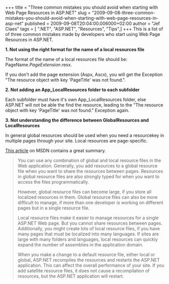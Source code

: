 +++
title = "Three common mistakes you should avoid when starting with Web Page Resources in ASP.NET"
slug = "2009-09-08-three-common-mistakes-you-should-avoid-when-starting-with-web-page-resources-in-asp-net"
published = 2009-09-08T20:04:00.006000+02:00
author = "Jef Claes"
tags = [ ".NET", "ASP.NET", "Resources", "Tips",]
+++
This is a list of of three common mistakes made by developers who start
using Web Page Resources in ASP.NET.  
  
<span style="font-weight:bold;">1. Not using the right format for the
name of a local resources file</span>  
  
The format of the name of a local resources file should be:
PageName.<span style="font-style:italic;">PageExtension</span>.resx.  
  
If you don't add the page extension (Aspx, Ascx), you will get the
Exception "The resource object with key 'PageTitle' was not found.".  
  
<span style="font-weight:bold;">2. Not adding an App\_LocalResources
folder to each subfolder</span>  
  
Each subfolder must have it's own App\_LocalResources folder, else
ASP.NET will not be able the find the resource, leading to the "The
resource object with key 'PageTitle' was not found." Exception again.  
  
<span style="font-weight:bold;">3. Not understanding the difference
between GlobalResources and LocalResources</span>  
  
In general global resources should be used when you need a resourcekey
in multiple pages through your site. Local resources are
page-specific.  
  
[This article](http://msdn.microsoft.com/en-us/library/ms227427.aspx) on
MSDN contains a great summary.  
  

> You can use any combination of global and local resource files in the
> Web application. Generally, you add resources to a global resource
> file when you want to share the resources between pages. Resources in
> global resource files are also strongly typed for when you want to
> access the files programmatically.  
>   
> However, global resource files can become large, if you store all
> localized resources in them. Global resource files can also be more
> difficult to manage, if more than one developer is working on
> different pages but in a single resource file.  
>   
> Local resource files make it easier to manage resources for a single
> ASP.NET Web page. But you cannot share resources between pages.
> Additionally, you might create lots of local resource files, if you
> have many pages that must be localized into many languages. If sites
> are large with many folders and languages, local resources can quickly
> expand the number of assemblies in the application domain.  
>   
> When you make a change to a default resource file, either local or
> global, ASP.NET recompiles the resources and restarts the ASP.NET
> application. This can affect the overall performance of your site. If
> you add satellite resource files, it does not cause a recompilation of
> resources, but the ASP.NET application will restart.
